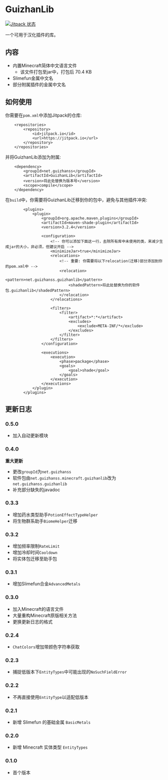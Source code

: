 # GuizhanLib

[![Jitpack 状态](https://jitpack.io/v/net.guizhanss/GuizhanLib.svg)](https://jitpack.io/#net.guizhanss/GuizhanLib)

一个可用于汉化插件的库。

## 内容

* 内置Minecraft简体中文语言文件
    * 该文件打包至jar中，打包后 70.4 KB
* Slimefun金属中文名
* 部分附属插件的金属中文名

## 如何使用

你需要在`pom.xml`中添加Jitpack的仓库:

```
    <repositories>
        <repository>
            <id>jitpack.io</id>
            <url>https://jitpack.io</url>
        </repository>
    </repositories>
```

并将GuizhanLib添加为附属:

```
    <dependency>
        <groupId>net.guizhanss</groupId>
        <artifactId>GuizhanLib</artifactId>
        <version>将此处替换为版本号</version>
        <scope>compile</scope>
    </dependency>
```

在`build`中，你需要将GuizhanLib迁移到你的包中，避免与其他插件冲突:

```
        <plugins>
            <plugin>
                <groupId>org.apache.maven.plugins</groupId>
                <artifactId>maven-shade-plugin</artifactId>
                <version>3.2.4</version>

                <configuration>
                    <!-- 你可以添加下面这一行，去除所有库中未使用的类，来减少生成jar的大小，非必须，但建议开启 -->
                    <minimizeJar>true</minimizeJar>
                    <relocations>
                        <!-- 重要: 你需要将以下relocation(迁移)部分添加到你的pom.xml中 -->
                        <relocation>
                            <pattern>net.guizhanss.guizhanlib</pattern>
                            <shadedPattern>将此处替换为你的软件包.guizhanlib</shadedPattern>
                        </relocation>
                    </relocations>

                    <filters>
                        <filter>
                            <artifact>*:*</artifact>
                            <excludes>
                                <exclude>META-INF/*</exclude>
                            </excludes>
                        </filter>
                    </filters>
                </configuration>

                <executions>
                    <execution>
                        <phase>package</phase>
                        <goals>
                            <goal>shade</goal>
                        </goals>
                    </execution>
                </executions>
            </plugin>
        </plugins>
```

## 更新日志

### 0.5.0

* 加入自动更新模块

### 0.4.0

**重大更新**

* 更改`groupId`为`net.guizhanss`
* 软件包由`net.guizhanss.minecraft.guizhanlib`改为`net.guizhanss.guizhanlib`
* 补充部分缺失的javadoc

### 0.3.3

* 增加药水类型助手`PotionEffectTypeHelper`
* 将生物群系助手`BiomeHelper`迁移

### 0.3.2

* 增加频率限制`RateLimit`
* 增加冷却时间`Cooldown`
* 将实体包迁移至助手包

### 0.3.1

* 增加Slimefun合金`AdvancedMetals`

### 0.3.0

* 加入Minecraft的语言文件
* 大量重构Minecraft原版相关方法
* 更换更新日志的格式

### 0.2.4

* `ChatColors`增加带颜色字符串获取

### 0.2.3

* 捕捉低版本下`EntityTypes`中可能出现的`NoSuchFieldError`

### 0.2.2

* 不再直接使用`EntityType`以适配低版本

### 0.2.1

* 新增 Slimefun 的基础金属 `BasicMetals`

### 0.2.0 

* 新增 Minecraft 实体类型 `EntityTypes`

### 0.1.0

* 首个版本
